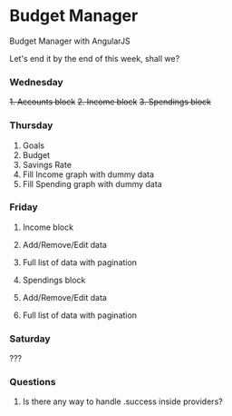 Budget Manager
==============

Budget Manager with AngularJS

Let's end it by the end of this week, shall we?

### Wednesday
~~1. Accounts block~~
~~2. Income block~~
~~3. Spendings block~~

### Thursday
1. Goals
2. Budget
3. Savings Rate
4. Fill Income graph with dummy data
5. Fill Spending graph with dummy data

### Friday
1. Income block
  1. Add/Remove/Edit data
  2. Full list of data with pagination

1. Spendings block
  1. Add/Remove/Edit data
  2. Full list of data with pagination

### Saturday
???

### Questions

1. Is there any way to handle .success inside providers?
